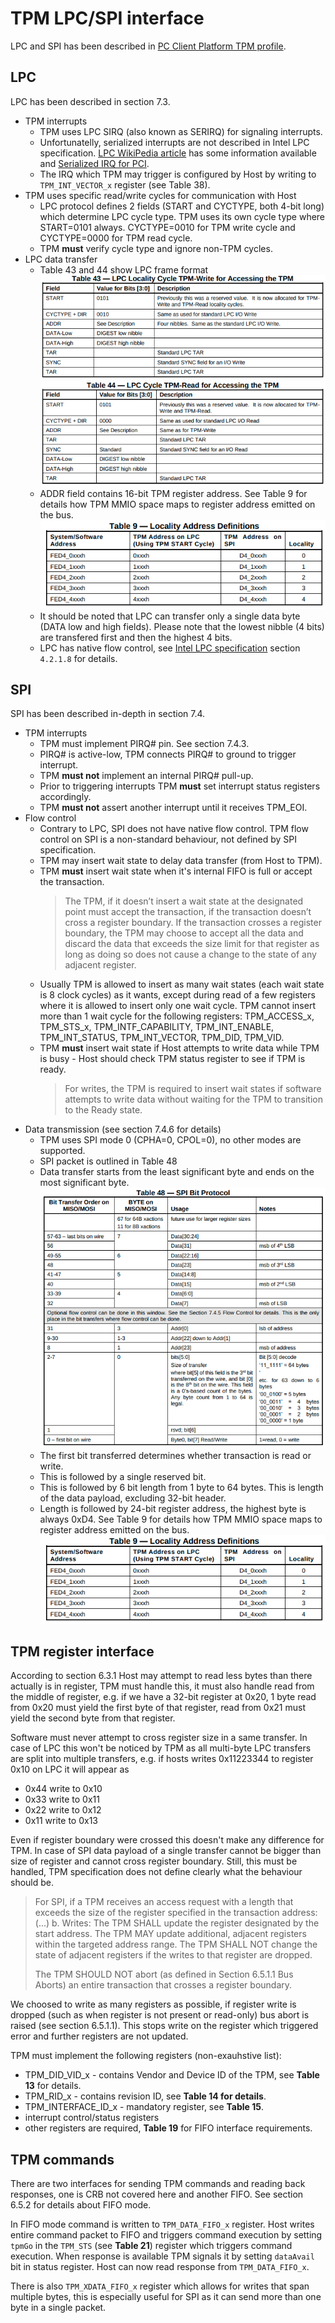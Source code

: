 # TPM LPC/SPI interface

LPC and SPI has been described in
[PC Client Platform TPM profile](https://trustedcomputinggroup.org/wp-content/uploads/PC-Client-Specific-Platform-TPM-Profile-for-TPM-2p0-v1p05p_r14_pub.pdf).

## LPC

LPC has been described in section 7.3.

- TPM interrupts
  - TPM uses LPC SIRQ (also known as SERIRQ) for signaling interrupts.
  - Unfortunatelly, serialized interrupts are not described in Intel LPC
    specification.
    [LPC WikiPedia article](https://en.wikipedia.org/wiki/Low_Pin_Count) has
    some information available and
    [Serialized IRQ for PCI](https://web.archive.org/web/20071028030435/http://www.smsc.com/main/tools/papers/serirq60.doc).
  - The IRQ which TPM may trigger is configured by Host by writing
    to `TPM_INT_VECTOR_x` register (see Table 38).
- TPM uses specific read/write cycles for communication with Host
  - LPC protocol defines 2 fields (START and CYCTYPE, both 4-bit long) which
    determine LPC cycle type. TPM uses its own cycle type where START=0101
    always. CYCTYPE=0010 for TPM write cycle and CYCTYPE=0000 for TPM read
    cycle.
  - TPM **must** verify cycle type and ignore non-TPM cycles.
- LPC data transfer
  - Table 43 and 44 show LPC frame format
  ![](images/tpm2_lpc_write.png)
  ![](images/tpm2_lpc_read.png)
  - ADDR field contains 16-bit TPM register address. See Table 9 for details how
    TPM MMIO space maps to register address emitted on the bus.
    ![](images/tpm2_locality_address.png)
  - It should be noted that LPC can transfer only a single data byte (DATA low
    and high fields). Please note that the lowest nibble (4 bits) are transfered
    first and then the highest 4 bits.
  - LPC has native flow control, see
  [Intel LPC specification](https://www.intel.com/content/dam/www/program/design/us/en/documents/low-pin-count-interface-specification.pdf)
  section `4.2.1.8` for details.

## SPI

SPI has been described in-depth in section 7.4.

- TPM interrupts
  - TPM must implement PIRQ# pin. See section 7.4.3.
  - PIRQ# is active-low, TPM connects PIRQ# to ground to trigger interrupt.
  - TPM **must not** implement an internal PIRQ# pull-up.
  - Prior to triggering interrupts TPM **must** set interrupt status registers
    accordingly.
  - TPM **must not** assert another interrupt until it receives TPM_EOI.
- Flow control
  - Contrary to LPC, SPI does not have native flow control. TPM flow control on
    SPI is a non-standard behaviour, not defined by SPI specification.
  - TPM may insert wait state to delay data transfer (from Host to TPM).
  - TPM **must** insert wait state when it's internal FIFO is full or accept the
    transaction.
    > The TPM, if it doesn’t insert a wait state at the designated point must
    > accept the transaction, if the transaction doesn’t cross a register
    > boundary. If the transaction crosses a register boundary, the TPM may
    > choose to accept all the data and discard the data that exceeds the size
    > limit for that register as long as doing so does not cause a change to the
    > state of any adjacent register. 
  - Usually TPM is allowed to insert as many wait states (each wait state is 8
    clock cycles) as it wants, except during read of a few registers where it is
    allowed to insert only one wait cycle. TPM cannot insert more than 1 wait
    cycle for the following registers: TPM_ACCESS_x, TPM_STS_x,
    TPM_INTF_CAPABILITY, TPM_INT_ENABLE, TPM_INT_STATUS, TPM_INT_VECTOR,
    TPM_DID, TPM_VID.
  - TPM **must** insert wait state if Host attempts to write data while TPM is
    busy - Host should check TPM status register to see if TPM is ready.
    > For writes, the TPM is required to insert wait states if software
    > attempts to write data without waiting for the TPM to transition to the
    > Ready state.
- Data transmission (see section 7.4.6 for details)
  - TPM uses SPI mode 0 (CPHA=0, CPOL=0), no other modes are supported.
  - SPI packet is outlined in Table 48
  - Data transfer starts from the least significant byte and ends on the
    most significant byte.
  ![](images/tpm2_spi_protocol.png)
  - The first bit transferred determines whether transaction is read or write.
  - This is followed by a single reserved bit.
  - This is followed by 6 bit length from 1 byte to 64 bytes. This is length of
    the data payload, excluding 32-bit header.
  - Length is followed by 24-bit register address, the highest byte is always
    0xD4. See Table 9 for details how TPM MMIO space maps to register address
    emitted on the bus.
    ![](images/tpm2_locality_address.png)

## TPM register interface

According to section 6.3.1 Host may attempt to read less bytes than there
actually is in register, TPM must handle this, it must also handle read from the
middle of register, e.g. if we have a 32-bit register at 0x20, 1 byte read from
0x20 must yield the first byte of that register, read from 0x21 must yield the
second byte from that register.

Software must never attempt to cross register size in a same transfer. In case
of LPC this won't be noticed by TPM as all multi-byte LPC transfers are split
into multiple transfers, e.g. if hosts writes 0x11223344 to register 0x10 on LPC
it will appear as
- 0x44 write to 0x10
- 0x33 write to 0x11
- 0x22 write to 0x12
- 0x11 write to 0x13

Even if register boundary were crossed this doesn't make any difference for TPM.
In case of SPI data payload of a single transfer cannot be bigger than size of
register and cannot cross register boundary. Still, this must be handled, TPM
specification does not define clearly what the behaviour should be.
> For SPI, if a TPM receives an access request with a length that exceeds the
> size of the register specified in the transaction address:
> (...)
> b. Writes:
>   The TPM SHALL update the register designated by the start address.
>   The TPM MAY update additional, adjacent registers within the targeted
>   address range.
>   The TPM SHALL NOT change the state of adjacent registers if the writes to
>   that register are dropped.
>
> The TPM SHOULD NOT abort (as defined in Section 6.5.1.1 Bus Aborts) an entire
> transaction that crosses a register boundary.

We choosed to write as many registers as possible, if register write is dropped
(such as when register is not present or read-only) bus abort is raised (see
section 6.5.1.1). This stops write on the register which triggered error and
further registers are not updated.

TPM must implement the following registers (non-exauhstive list):
- TPM_DID_VID_x - contains Vendor and Device ID of the TPM, see **Table 13** for
  details.
- TPM_RID_x - contains revision ID, see **Table 14 for details**.
- TPM_INTERFACE_ID_x - mandatory register, see **Table 15**.
- interrupt control/status registers
- other registers are required, **Table 19** for FIFO interface requirements.


## TPM commands

There are two interfaces for sending TPM commands and reading back responses,
one is CRB not covered here and another FIFO. See section 6.5.2 for details
about FIFO mode.

In FIFO mode command is written to `TPM_DATA_FIFO_x` register. Host writes
entire command packet to FIFO and triggers command execution by setting
`tpmGo` in the `TPM_STS` (see **Table 21**) register which triggers command
execution. When response is available TPM signals it by setting `dataAvail` bit
in status register. Host can now read response from `TPM_DATA_FIFO_x`.

There is also `TPM_XDATA_FIFO_x` register which allows for writes that span
multiple bytes, this is especially useful for SPI as it can send more than one
byte in a single packet.
